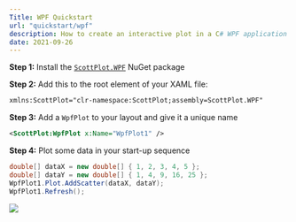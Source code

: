 ```yaml
---
Title: WPF Quickstart
url: "quickstart/wpf"
description: How to create an interactive plot in a C# WPF application
date: 2021-09-26
---
```


**Step 1:** Install the [`ScottPlot.WPF`](https://www.nuget.org/packages/ScottPlot.WPF) NuGet package

**Step 2:** Add this to the root element of your XAML file:
```xml
xmlns:ScottPlot="clr-namespace:ScottPlot;assembly=ScottPlot.WPF"
```

**Step 3:** Add a `WpfPlot` to your layout and give it a unique name
```xml
<ScottPlot:WpfPlot x:Name="WpfPlot1" />
```

**Step 4:** Plot some data in your start-up sequence

```cs
double[] dataX = new double[] { 1, 2, 3, 4, 5 };
double[] dataY = new double[] { 1, 4, 9, 16, 25 };
WpfPlot1.Plot.AddScatter(dataX, dataY);
WpfPlot1.Refresh();
```

![](scottplot-quickstart-wpf.png)
